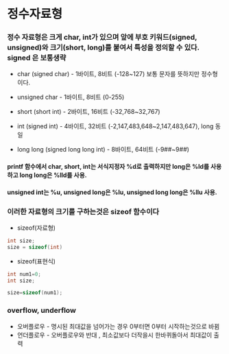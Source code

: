정수자료형
=======

### 정수 자료형은 크게 char, int가 있으며 앞에 부호 키워드(signed, unsigned)와 크기(short, long)를 붙여서 특성을 정의할 수 있다. signed 은 보통생략

* char (signed char) - 1바이트, 8비트 (-128~127) 보통 문자를 뜻하지만 정수형이다.
* unsigned char - 1바이트, 8비트 (0-255)

* short (short int) - 2바이트, 16비트 (-32,768~32,767) 

* int (signed int) - 4바이트, 32비트 (-2,147,483,648~2,147,483,647), long 동일

* long long (signed long long int) - 8바이트, 64비트 (-9##~9##)

#### printf 함수에서 char, short, int는 서식지정자 %d로 출력하지만 long은 %ld를 사용하고 long long은 %lld를 사용.
#### unsigned int는 %u, unsigned long은 %lu, unsigned long long은 %llu 사용.

### 이러한 자료형의 크기를 구하는것은 sizeof 함수이다

* sizeof(자료형)
``` c
int size;
size = sizeof(int)
```
* sizeof(표현식)
``` c
int num1=0;
int size;

size=sizeof(num1);
```

### overflow, underflow

* 오버플로우 - 명시된 최대값을 넘어가는 경우 0부터면 0부터 시작하는것으로 바뀜
* 언더플로우 - 오버플로우와 반대 , 최소값보다 더작을시 한바퀴돌아서 최대값이 출력

